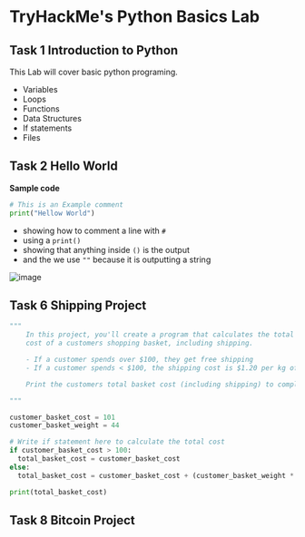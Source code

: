 # TryHackMe's Python Basics Lab

## Task 1 Introduction to Python

This Lab will cover basic python programing.
- Variables
- Loops
- Functions
- Data Structures
- If statements
- Files

## Task 2 Hello World

**Sample code**

```python
# This is an Example comment
print("Hellow World")
```
- showing how to comment a line with `#`
- using a `print()`
- showing that anything inside `()` is the output
- and the we use `""` because it is outputting a string

![image](https://user-images.githubusercontent.com/83407557/128368034-8db68f5e-9630-4097-a1c4-57df54badd3f.png)

## Task 6 Shipping Project

```python
"""
    In this project, you'll create a program that calculates the total
    cost of a customers shopping basket, including shipping.

    - If a customer spends over $100, they get free shipping
    - If a customer spends < $100, the shipping cost is $1.20 per kg of the baskets weight

    Print the customers total basket cost (including shipping) to complete this exercise.

"""

customer_basket_cost = 101
customer_basket_weight = 44

# Write if statement here to calculate the total cost
if customer_basket_cost > 100:
  total_basket_cost = customer_basket_cost
else:
  total_basket_cost = customer_basket_cost + (customer_basket_weight * 1.20)

print(total_basket_cost)


```
## Task 8 Bitcoin Project

```python
